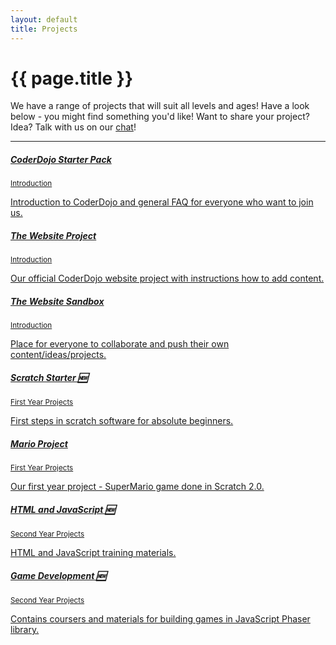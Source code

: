 ```yaml
---
layout: default
title: Projects
---
```

<div class="jumbotron">
  <h1 class="display-3">{{ page.title }}</h1>
  <p class="lead">
    We have a range of projects that will suit all levels and ages! Have a look below - you might find something you'd like! Want to share your project? Idea? Talk with us on our <a href="https://gitter.im/Coderdojo-Ardkeen/Lobby">chat</a>!
  </p>
  <hr class="my-4">
  <div class="list-group">
    <a href="{{site.url}}/project/general/starter" class="list-group-item list-group-item-action flex-column align-items-start">
      <div class="d-flex w-100 justify-content-between">
        <h5 class="mb-1">CoderDojo Starter Pack</h5>
        <small>Introduction</small>
      </div>
      <p class="mb-1">Introduction to CoderDojo and general FAQ for everyone who want to join us.</p>
    </a>
    <a href="{{site.url}}/project/general/website" class="list-group-item list-group-item-action flex-column align-items-start">
      <div class="d-flex w-100 justify-content-between">
        <h5 class="mb-1">The Website Project</h5>
        <small>Introduction</small>
      </div>
      <p class="mb-1">Our official CoderDojo website project with instructions how to add content.</p>
    </a>
    <a href="{{site.url}}/project/sandbox" class="list-group-item list-group-item-action flex-column align-items-start">
      <div class="d-flex w-100 justify-content-between">
        <h5 class="mb-1">The Website Sandbox</h5>
        <small>Introduction</small>
      </div>
      <p class="mb-1">Place for everyone to collaborate and push their own content/ideas/projects.</p>
    </a>
    <a href="{{site.url}}/project/scratch/starter" class="list-group-item list-group-item-action flex-column align-items-start">
      <div class="d-flex w-100 justify-content-between">
        <h5 class="mb-1">Scratch Starter 🆕</h5>
        <small>First Year Projects</small>
      </div>
      <p class="mb-1">First steps in scratch software for absolute beginners.</p>
    </a>
    <a href="{{site.url}}/project/scratch/mario" class="list-group-item list-group-item-action flex-column align-items-start">
      <div class="d-flex w-100 justify-content-between">
        <h5 class="mb-1">Mario Project</h5>
        <small>First Year Projects</small>
      </div>
      <p class="mb-1">Our first year project - SuperMario game done in Scratch 2.0.</p>
    </a>
    <a href="{{site.url}}/project/htmljs" class="list-group-item list-group-item-action flex-column align-items-start">
      <div class="d-flex w-100 justify-content-between">
        <h5 class="mb-1">HTML and JavaScript 🆕</h5>
        <small>Second Year Projects</small>
      </div>
      <p class="mb-1">HTML and JavaScript training materials.</p>
    </a>
    <a href="{{site.url}}/project/gamedev" class="list-group-item list-group-item-action flex-column align-items-start">
      <div class="d-flex w-100 justify-content-between">
        <h5 class="mb-1">Game Development 🆕</h5>
        <small>Second Year Projects</small>
      </div>
      <p class="mb-1">Contains coursers and materials for building games in JavaScript Phaser library.</p>
    </a>
  </div>
</div>